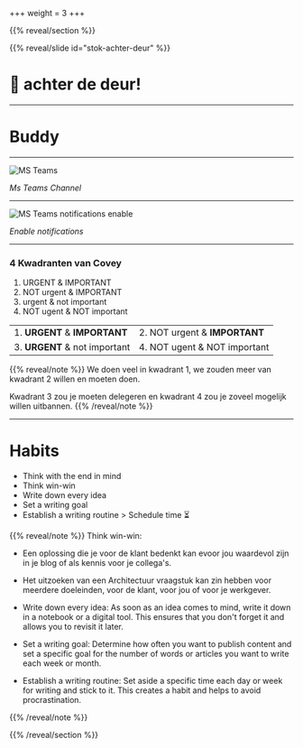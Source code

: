 +++
weight = 3
+++

{{% reveal/section %}}

{{% reveal/slide id="stok-achter-deur" %}}

# 🥢 achter de deur!

---

# Buddy

---

![MS Teams](stok-achter-deur/img/ms-teams.nl.png)

_Ms Teams Channel_

---

![MS Teams notifications enable](stok-achter-deur/img/ms-teams-notifications.nl.png)

_Enable notifications_

---


### 4 Kwadranten van Covey

1. URGENT & IMPORTANT
2. NOT urgent & IMPORTANT
3. urgent & not important
4. NOT ugent & NOT important

|       |  |
| ----------- | ----------- |
| 1. **URGENT** & **IMPORTANT**      | 2. NOT urgent & **IMPORTANT**       |
| 3. **URGENT** & not important   | 4. NOT ugent & NOT important        |

{{% reveal/note %}}
We doen veel in kwadrant 1, we zouden meer van kwadrant 2 willen en moeten doen.

Kwadrant 3 zou je moeten delegeren en kwadrant 4 zou je zoveel mogelijk willen uitbannen.
{{% /reveal/note %}}

---

# Habits

- Think with the end in mind
- Think win-win
- Write down every idea
- Set a writing goal
- Establish a writing routine > Schedule time ⏳

{{% reveal/note %}}
Think win-win:
- Een oplossing die je voor de klant bedenkt kan evoor jou waardevol zijn in je blog of als kennis voor je collega's.
- Het uitzoeken van een Architectuur vraagstuk kan zin hebben voor meerdere doeleinden, voor de klant, voor jou of voor je werkgever.

- Write down every idea: As soon as an idea comes to mind, write it down in a notebook or a digital tool. This ensures that you don't forget it and allows you to revisit it later.

- Set a writing goal: Determine how often you want to publish content and set a specific goal for the number of words or articles you want to write each week or month.

- Establish a writing routine: Set aside a specific time each day or week for writing and stick to it. This creates a habit and helps to avoid procrastination.

{{% /reveal/note %}}


{{% /reveal/section %}}

